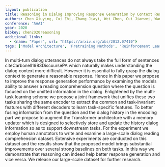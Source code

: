 ```yaml
---
layout: publication
title: Reasoning in Dialog Improving Response Generation by Context Reading Comprehension
authors: Chen Xiuying, Cui Zhi, Zhang Jiayi, Wei Chen, Cui Jianwei, Wang Bin, Zhao Dongyan, Yan Rui
conference: "AAAI"
year: 2020
bibkey: chen2020reasoning
additional_links:
  - {name: "Paper", url: "https://arxiv.org/abs/2012.07410"}
tags: ['Model Architecture', 'Pretraining Methods', 'Reinforcement Learning', 'Tools', 'Transformer']
---
```

In multi-turn dialog utterances do not always take the full form of sentences citeCarbonell1983DiscoursePA which naturally makes understanding the dialog context more difficult. However it is essential to fully grasp the dialog context to generate a reasonable response. Hence in this paper we propose to improve the response generation performance by examining the models ability to answer a reading comprehension question where the question is focused on the omitted information in the dialog. Enlightened by the multi-task learning scheme we propose a joint framework that unifies these two tasks sharing the same encoder to extract the common and task-invariant features with different decoders to learn task-specific features. To better fusing information from the question and the dialog history in the encoding part we propose to augment the Transformer architecture with a memory updater which is designed to selectively store and update the history dialog information so as to support downstream tasks. For the experiment we employ human annotators to write and examine a large-scale dialog reading comprehension dataset. Extensive experiments are conducted on this dataset and the results show that the proposed model brings substantial improvements over several strong baselines on both tasks. In this way we demonstrate that reasoning can indeed help better response generation and vice versa. We release our large-scale dataset for further research.
